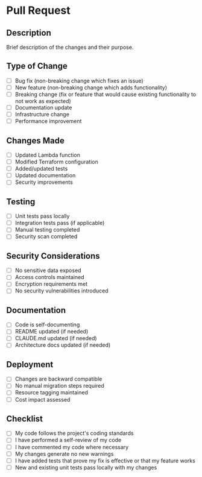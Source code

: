 # Pull Request

## Description
Brief description of the changes and their purpose.

## Type of Change
- [ ] Bug fix (non-breaking change which fixes an issue)
- [ ] New feature (non-breaking change which adds functionality)
- [ ] Breaking change (fix or feature that would cause existing functionality to not work as expected)
- [ ] Documentation update
- [ ] Infrastructure change
- [ ] Performance improvement

## Changes Made
- [ ] Updated Lambda function
- [ ] Modified Terraform configuration
- [ ] Added/updated tests
- [ ] Updated documentation
- [ ] Security improvements

## Testing
- [ ] Unit tests pass locally
- [ ] Integration tests pass (if applicable)
- [ ] Manual testing completed
- [ ] Security scan completed

## Security Considerations
- [ ] No sensitive data exposed
- [ ] Access controls maintained
- [ ] Encryption requirements met
- [ ] No security vulnerabilities introduced

## Documentation
- [ ] Code is self-documenting
- [ ] README updated (if needed)
- [ ] CLAUDE.md updated (if needed)
- [ ] Architecture docs updated (if needed)

## Deployment
- [ ] Changes are backward compatible
- [ ] No manual migration steps required
- [ ] Resource tagging maintained
- [ ] Cost impact assessed

## Checklist
- [ ] My code follows the project's coding standards
- [ ] I have performed a self-review of my code
- [ ] I have commented my code where necessary
- [ ] My changes generate no new warnings
- [ ] I have added tests that prove my fix is effective or that my feature works
- [ ] New and existing unit tests pass locally with my changes